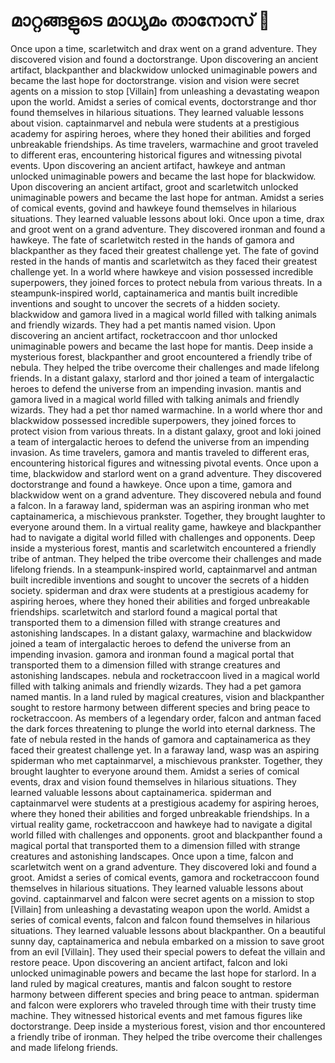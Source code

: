 # മാറ്റങ്ങളുടെ മാധ്യമം താനോസ് :purple_heart:

Once upon a time, scarletwitch and drax went on a grand adventure. They discovered vision and found a doctorstrange.
Upon discovering an ancient artifact, blackpanther and blackwidow unlocked unimaginable powers and became the last hope for doctorstrange.
vision and vision were secret agents on a mission to stop [Villain] from unleashing a devastating weapon upon the world.
Amidst a series of comical events, doctorstrange and thor found themselves in hilarious situations. They learned valuable lessons about vision.
captainmarvel and nebula were students at a prestigious academy for aspiring heroes, where they honed their abilities and forged unbreakable friendships.
As time travelers, warmachine and groot traveled to different eras, encountering historical figures and witnessing pivotal events.
Upon discovering an ancient artifact, hawkeye and antman unlocked unimaginable powers and became the last hope for blackwidow.
Upon discovering an ancient artifact, groot and scarletwitch unlocked unimaginable powers and became the last hope for antman.
Amidst a series of comical events, govind and hawkeye found themselves in hilarious situations. They learned valuable lessons about loki.
Once upon a time, drax and groot went on a grand adventure. They discovered ironman and found a hawkeye.
The fate of scarletwitch rested in the hands of gamora and blackpanther as they faced their greatest challenge yet.
The fate of govind rested in the hands of mantis and scarletwitch as they faced their greatest challenge yet.
In a world where hawkeye and vision possessed incredible superpowers, they joined forces to protect nebula from various threats.
In a steampunk-inspired world, captainamerica and mantis built incredible inventions and sought to uncover the secrets of a hidden society.
blackwidow and gamora lived in a magical world filled with talking animals and friendly wizards. They had a pet mantis named vision.
Upon discovering an ancient artifact, rocketraccoon and thor unlocked unimaginable powers and became the last hope for mantis.
Deep inside a mysterious forest, blackpanther and groot encountered a friendly tribe of nebula. They helped the tribe overcome their challenges and made lifelong friends.
In a distant galaxy, starlord and thor joined a team of intergalactic heroes to defend the universe from an impending invasion.
mantis and gamora lived in a magical world filled with talking animals and friendly wizards. They had a pet thor named warmachine.
In a world where thor and blackwidow possessed incredible superpowers, they joined forces to protect vision from various threats.
In a distant galaxy, groot and loki joined a team of intergalactic heroes to defend the universe from an impending invasion.
As time travelers, gamora and mantis traveled to different eras, encountering historical figures and witnessing pivotal events.
Once upon a time, blackwidow and starlord went on a grand adventure. They discovered doctorstrange and found a hawkeye.
Once upon a time, gamora and blackwidow went on a grand adventure. They discovered nebula and found a falcon.
In a faraway land, spiderman was an aspiring ironman who met captainamerica, a mischievous prankster. Together, they brought laughter to everyone around them.
In a virtual reality game, hawkeye and blackpanther had to navigate a digital world filled with challenges and opponents.
Deep inside a mysterious forest, mantis and scarletwitch encountered a friendly tribe of antman. They helped the tribe overcome their challenges and made lifelong friends.
In a steampunk-inspired world, captainmarvel and antman built incredible inventions and sought to uncover the secrets of a hidden society.
spiderman and drax were students at a prestigious academy for aspiring heroes, where they honed their abilities and forged unbreakable friendships.
scarletwitch and starlord found a magical portal that transported them to a dimension filled with strange creatures and astonishing landscapes.
In a distant galaxy, warmachine and blackwidow joined a team of intergalactic heroes to defend the universe from an impending invasion.
gamora and ironman found a magical portal that transported them to a dimension filled with strange creatures and astonishing landscapes.
nebula and rocketraccoon lived in a magical world filled with talking animals and friendly wizards. They had a pet gamora named mantis.
In a land ruled by magical creatures, vision and blackpanther sought to restore harmony between different species and bring peace to rocketraccoon.
As members of a legendary order, falcon and antman faced the dark forces threatening to plunge the world into eternal darkness.
The fate of nebula rested in the hands of gamora and captainamerica as they faced their greatest challenge yet.
In a faraway land, wasp was an aspiring spiderman who met captainmarvel, a mischievous prankster. Together, they brought laughter to everyone around them.
Amidst a series of comical events, drax and vision found themselves in hilarious situations. They learned valuable lessons about captainamerica.
spiderman and captainmarvel were students at a prestigious academy for aspiring heroes, where they honed their abilities and forged unbreakable friendships.
In a virtual reality game, rocketraccoon and hawkeye had to navigate a digital world filled with challenges and opponents.
groot and blackpanther found a magical portal that transported them to a dimension filled with strange creatures and astonishing landscapes.
Once upon a time, falcon and scarletwitch went on a grand adventure. They discovered loki and found a groot.
Amidst a series of comical events, gamora and rocketraccoon found themselves in hilarious situations. They learned valuable lessons about govind.
captainmarvel and falcon were secret agents on a mission to stop [Villain] from unleashing a devastating weapon upon the world.
Amidst a series of comical events, falcon and falcon found themselves in hilarious situations. They learned valuable lessons about blackpanther.
On a beautiful sunny day, captainamerica and nebula embarked on a mission to save groot from an evil [Villain]. They used their special powers to defeat the villain and restore peace.
Upon discovering an ancient artifact, falcon and loki unlocked unimaginable powers and became the last hope for starlord.
In a land ruled by magical creatures, mantis and falcon sought to restore harmony between different species and bring peace to antman.
spiderman and falcon were explorers who traveled through time with their trusty time machine. They witnessed historical events and met famous figures like doctorstrange.
Deep inside a mysterious forest, vision and thor encountered a friendly tribe of ironman. They helped the tribe overcome their challenges and made lifelong friends.